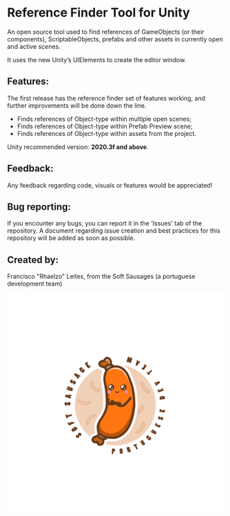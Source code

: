 # Reference Finder Tool for Unity
An open source tool used to find references of GameObjects (or their components), ScriptableObjects, prefabs and other assets in currently open and active scenes.

It uses the new Unity’s UIElements to create the editor window.

## Features:

The first release has the reference finder set of features working, and further improvements will be done down the line.

- Finds references of Object-type within multiple open scenes;
- Finds references of Object-type within Prefab Preview scene;
- Finds references of Object-type within assets from the project.

Unity recommended version: **2020.3f and above**.

## Feedback:

Any feedback regarding code, visuals or features would be appreciated!

## Bug reporting:

If you encounter any bugs, you can report it in the 'Issues' tab of the repository. A document regarding issue creation and best practices for this repository will be added as soon as possible.

## Created by:
Francisco "Rhaelzo" Leites, from the Soft Sausages (a portuguese development team)

!["Soft Sausage logo"](https://github.com/Rhaelzo/unity-reference-finder/blob/main/soft_sausage.png)
